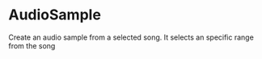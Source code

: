 AudioSample
===========

Create an audio sample from a selected song. It selects an specific range from the song